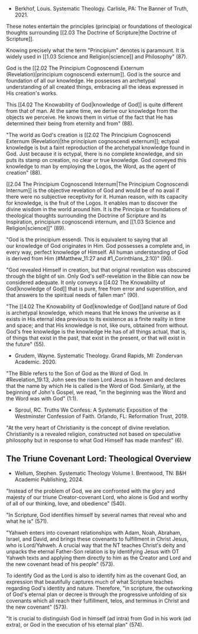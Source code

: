 - Berkhof, Louis. Systematic Theology. Carlisle, PA: The Banner of Truth, 2021.

These notes entertain the principles (principia) or foundations of theological thoughts surrounding [[2.03 The Doctrine of Scripture|the Doctrine of Scripture]].

Knowing precisely what the term "Principium" denotes is paramount. It is widely used in [[1.03 Science and Religion|science]] and Philosophy" (87).

God is the [[2.02 The Principium Cognoscendi Externum (Revelation)|principium cognoscendi externum]]. God is the source and foundation of all our knowledge. He possesses an archetypal understanding of all created things, embracing all the ideas expressed in His creation's works.

This [[4.02 The Knowability of God|knowledge of God]] is quite different from that of man. At the same time, we derive our knowledge from the objects we perceive. He knows them in virtue of the fact that He has determined their being from eternity and from" (88).

"The world as God's creation is [[2.02 The Principium Cognoscendi Externum (Revelation)|the principium cognoscendi externum]]; ectypal knowledge is but a faint reproduction of the archetypal knowledge found in God. Just because it is ectypal, there is no complete knowledge, and sin puts its stamp on creation, no clear or true knowledge. God conveyed this knowledge to man by employing the Logos, the Word, as the agent of creation" (88).

[[2.04 The Principium Cognoscendi Internum|The Principium Cognoscendi Internum]] is the objective revelation of God and would be of no avail if there were no subjective receptivity for it. Human reason, with its capacity for knowledge, is the fruit of the Logos. It enables man to discover the divine wisdom in the world around him. It is the Principia or foundations of theological thoughts surrounding the Doctrine of Scripture and its Inspiration, principium cognoscendi internum, and [[1.03 Science and Religion|science]]" (89).

"God is the principium essendi. This is equivalent to saying that all our knowledge of God originates in Him. God possesses a complete and, in every way, perfect knowledge of Himself. All human understanding of God is derived from Him (#Matthew_11:27 and #1_Corinthians_2:10)" (90).

"God revealed Himself in creation, but that original revelation was obscured through the blight of sin. Only God's self-revelation in the Bible can now be considered adequate. It only conveys a [[4.02 The Knowability of God|knowledge of God]] that is pure, free from error and superstition, and that answers to the spiritual needs of fallen man" (90).

"The [[4.02 The Knowability of God|knowledge of God]]and nature of God is archetypal knowledge, which means that He knows the universe as it exists in His eternal idea previous to its existence as a finite reality in time and space; and that His knowledge is not, like ours, obtained from without. God's free knowledge is the knowledge He has of all things actual, that is, of things that exist in the past, that exist in the present, or that will exist in the future" (55).

- Grudem, Wayne. Systematic Theology. Grand Rapids, MI: Zondervan Academic. 2020.

"The Bible refers to the Son of God as the Word of God. In #Revelation_19:13, John sees the risen Lord Jesus in heaven and declares that the name by which He is called is the Word of God. Similarly, at the beginning of John's Gospel, we read, "in the beginning was the Word and the Word was with God" (1:1).

- Sproul, RC. Truths We Confess: A Systematic Exposition of the Westminster Confession of Faith. Orlando, FL: Reformation Trust, 2019.

"At the very heart of Christianity is the concept of divine revelation. Christianity is a revealed religion, constructed not based on speculative philosophy but in response to what God Himself has made manifest" (6).

## The Triune Covenant Lord: Theological Overview

- Wellum, Stephen. Systematic Theology Volume I. Brentwood, TN: B&H Academic Publishing, 2024.

"Instead of the problem of God, we are confronted with the glory and majesty of our triune Creator-covenant Lord, who alone is God and worthy of all of our thinking, love, and obedience" (540).

"In Scripture, God identifies himself by several names that reveal who and what he is" (571).

"Yahweh enters into covenant relationships with Adam, Noah, Abraham, Israel, and David, and brings these covenants to fulfillment in Christ Jesus, who is Lord/Yahweh. A crucial way that the NT teaches Christ's deity and unpacks the eternal Father-Son relation is by identifying Jesus with OT Yahweh texts and applying them directly to him as the Creator and Lord and the new covenant head of his people" (573).

To identify God as the Lord is also to identify him as the covenant God, an expression that beautifully captures much of what Scripture teaches regarding God's identity and nature. Therefore, "in scripture, the outworking of God's eternal plan or decree is through the progressive unfolding of six covenants which all reach their fulfillment, telos, and terminus in Christ and the new covenant" (573).

"It is crucial to distinguish God in himself (ad intra) from God in his work (ad extra), or God in the execution of his eternal plan" (574).